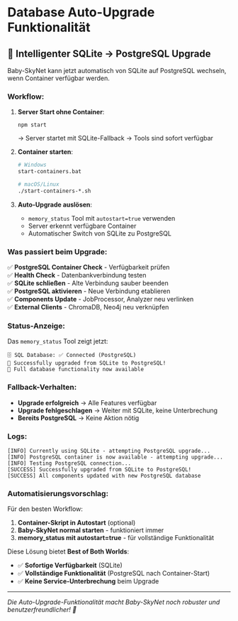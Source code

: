 # Database Auto-Upgrade Funktionalität

## 🔄 **Intelligenter SQLite → PostgreSQL Upgrade**

Baby-SkyNet kann jetzt automatisch von SQLite auf PostgreSQL wechseln, wenn Container verfügbar werden.

### **Workflow:**

1. **Server Start ohne Container**:
   ```
   npm start
   ```
   → Server startet mit SQLite-Fallback
   → Tools sind sofort verfügbar

2. **Container starten**:
   ```bash
   # Windows
   start-containers.bat
   
   # macOS/Linux  
   ./start-containers-*.sh
   ```

3. **Auto-Upgrade auslösen**:
   - `memory_status` Tool mit `autostart=true` verwenden
   - Server erkennt verfügbare Container
   - Automatischer Switch von SQLite zu PostgreSQL

### **Was passiert beim Upgrade:**

✅ **PostgreSQL Container Check** - Verfügbarkeit prüfen  
✅ **Health Check** - Datenbankverbindung testen  
✅ **SQLite schließen** - Alte Verbindung sauber beenden  
✅ **PostgreSQL aktivieren** - Neue Verbindung etablieren  
✅ **Components Update** - JobProcessor, Analyzer neu verlinken  
✅ **External Clients** - ChromaDB, Neo4j neu verknüpfen  

### **Status-Anzeige:**

Das `memory_status` Tool zeigt jetzt:
```
🗄️ SQL Database: ✅ Connected (PostgreSQL)
🔄 Successfully upgraded from SQLite to PostgreSQL!
🎉 Full database functionality now available
```

### **Fallback-Verhalten:**

- **Upgrade erfolgreich** → Alle Features verfügbar
- **Upgrade fehlgeschlagen** → Weiter mit SQLite, keine Unterbrechung
- **Bereits PostgreSQL** → Keine Aktion nötig

### **Logs:**

```
[INFO] Currently using SQLite - attempting PostgreSQL upgrade...
[INFO] PostgreSQL container is now available - attempting upgrade...
[INFO] Testing PostgreSQL connection...
[SUCCESS] Successfully upgraded from SQLite to PostgreSQL!
[SUCCESS] All components updated with new PostgreSQL database
```

### **Automatisierungsvorschlag:**

Für den besten Workflow:

1. **Container-Skript in Autostart** (optional)
2. **Baby-SkyNet normal starten** - funktioniert immer
3. **memory_status mit autostart=true** - für vollständige Funktionalität

Diese Lösung bietet **Best of Both Worlds**:
- ✅ **Sofortige Verfügbarkeit** (SQLite)
- ✅ **Vollständige Funktionalität** (PostgreSQL nach Container-Start)
- ✅ **Keine Service-Unterbrechung** beim Upgrade

---

*Die Auto-Upgrade-Funktionalität macht Baby-SkyNet noch robuster und benutzerfreundlicher! 🚀*
